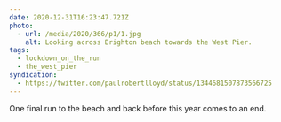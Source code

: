```yaml
---
date: 2020-12-31T16:23:47.721Z
photo:
  - url: /media/2020/366/p1/1.jpg
    alt: Looking across Brighton beach towards the West Pier.
tags:
  - lockdown_on_the_run
  - the_west_pier
syndication:
  - https://twitter.com/paulrobertlloyd/status/1344681507873566725
---
```


One final run to the beach and back before this year comes to an end.
